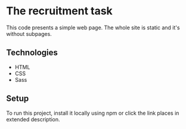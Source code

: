 # The recruitment task
This code presents a simple web page. The whole site is static and it's without subpages.

## Technologies
* HTML
* CSS
* Sass

## Setup
To run this project, install it locally using npm or click the link places in extended description.
